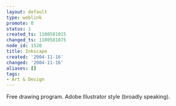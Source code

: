```yaml
---
layout: default
type: weblink
promote: 0
status: 1
created_ts: 1100581015
changed_ts: 1100581075
node_id: 1520
title: Inkscape
created: '2004-11-16'
changed: '2004-11-16'
aliases: []
tags:
- Art & Design
---
```

Free drawing program.  Adobe Illustrator style (broadly speaking).
